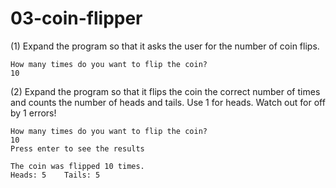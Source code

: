 # 03-coin-flipper

(1) Expand the program so that it asks the user for the number of coin flips.
```
How many times do you want to flip the coin?
10
```
(2) Expand the program so that it flips the coin the correct number of times and counts the number of heads and tails. Use 1 for heads. Watch out for off by 1 errors!
```
How many times do you want to flip the coin?
10
Press enter to see the results

The coin was flipped 10 times.
Heads: 5	Tails: 5
```